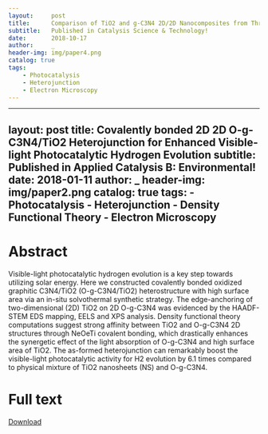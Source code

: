 ```yaml
---
layout:     post
title:      Comparison of TiO2 and g-C3N4 2D/2D Nanocomposites from Three Synthesis Protocols for Visible-light Induced Hydrogen Evolution
subtitle:   Published in Catalysis Science & Technology!
date:       2018-10-17
author:     _
header-img: img/paper4.png
catalog: true
tags:
    - Photocatalysis
    - Heterojunction
    - Electron Microscopy
---
```



---
layout:     post
title:      Covalently bonded 2D 2D O-g-C3N4/TiO2 Heterojunction for Enhanced Visible-light Photocatalytic Hydrogen Evolution
subtitle:   Published in Applied Catalysis B: Environmental!
date:       2018-01-11
author:     _
header-img: img/paper2.png
catalog: true
tags:
    - Photocatalysis
    - Heterojunction
    - Density Functional Theory
    - Electron Microscopy
---

# Abstract
Visible-light photocatalytic hydrogen evolution is a key step towards utilizing solar energy. Here we constructed covalently bonded oxidized graphitic C3N4/TiO2 (O-g-C3N4/TiO2) heterostructure with high surface area via an in-situ solvothermal synthetic strategy. The edge-anchoring of two-dimensional (2D) TiO2 on 2D O-g-C3N4 was evidenced by the HAADF-STEM EDS mapping, EELS and XPS analysis. Density functional theory computations suggest strong affinity between TiO2 and O-g-C3N4 2D structures through NeOeTi covalent bonding, which drastically enhances the synergetic effect of the light absorption of O-g-C3N4 and high surface area of TiO2. The as-formed heterojunction can remarkably boost the visible-light photocatalytic activity for H2 evolution by 6.1 times compared to physical mixture of TiO2 nanosheets (NS) and O-g-C3N4.

# Full text
[Download](http://sci-hub.tw/10.1016/j.apcatb.2017.12.06 "Download")
